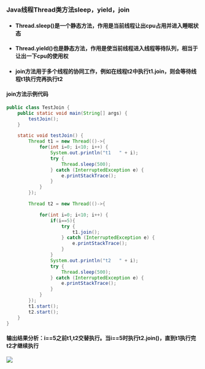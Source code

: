 ### Java线程Thread类方法sleep，yield，join

* #### Thread.sleep()是一个静态方法，作用是当前线程让出cpu占用并进入睡眠状态

* #### Thread.yield()也是静态方法，作用是使当前线程进入线程等待队列，相当于让出一下cpu的使用权

* #### join方法用于多个线程的协同工作，例如在线程t2中执行t1.join，则会等待线程t1执行完再执行t2

#### join方法示例代码

```java
public class TestJoin {
    public static void main(String[] args) {
        testJoin();
    }

    static void testJoin() {
        Thread t1 = new Thread(()->{
            for(int i=0; i<10; i++) {
                System.out.println("t1   " + i);
                try {
                    Thread.sleep(500);
                } catch (InterruptedException e) {
                    e.printStackTrace();
                }
            }
        });

        Thread t2 = new Thread(()->{

            for(int i=0; i<10; i++) {
                if(i==5){
                    try {
                        t1.join();
                    } catch (InterruptedException e) {
                        e.printStackTrace();
                    }
                }
                System.out.println("t2   " + i);
                try {
                    Thread.sleep(500);
                } catch (InterruptedException e) {
                    e.printStackTrace();
                }
            }
        });
        t1.start();
        t2.start();
    }
}

```

#### 输出结果分析：i==5之前t1,t2交替执行。当i==5时执行t2.join()，直到t1执行完t2才继续执行

![](https://superzcl.oss-cn-shanghai.aliyuncs.com/PicGo/20200718231744.png)

